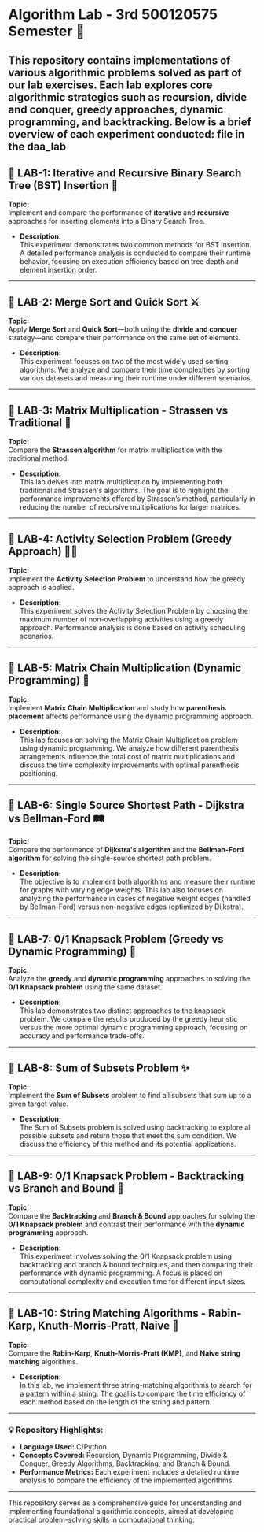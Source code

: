 # Algorithm Lab - 3rd 500120575 Semester 🚀


This repository contains implementations of various algorithmic problems solved as part of our lab exercises. Each lab explores core algorithmic strategies such as recursion, divide and conquer, greedy approaches, dynamic programming, and backtracking. Below is a brief overview of each experiment conducted:
file in the daa_lab
---

## 📂 LAB-1: Iterative and Recursive Binary Search Tree (BST) Insertion 🌳

**Topic:**  
Implement and compare the performance of **iterative** and **recursive** approaches for inserting elements into a Binary Search Tree.

- **Description:**  
  This experiment demonstrates two common methods for BST insertion. A detailed performance analysis is conducted to compare their runtime behavior, focusing on execution efficiency based on tree depth and element insertion order.

---

## 📂 LAB-2: Merge Sort and Quick Sort ⚔️

**Topic:**  
Apply **Merge Sort** and **Quick Sort**—both using the **divide and conquer** strategy—and compare their performance on the same set of elements.

- **Description:**  
  This experiment focuses on two of the most widely used sorting algorithms. We analyze and compare their time complexities by sorting various datasets and measuring their runtime under different scenarios.

---

## 📂 LAB-3: Matrix Multiplication - Strassen vs Traditional 🧮

**Topic:**  
Compare the **Strassen algorithm** for matrix multiplication with the traditional method.

- **Description:**  
  This lab delves into matrix multiplication by implementing both traditional and Strassen's algorithms. The goal is to highlight the performance improvements offered by Strassen’s method, particularly in reducing the number of recursive multiplications for larger matrices.

---

## 📂 LAB-4: Activity Selection Problem (Greedy Approach) 🏃‍♂️

**Topic:**  
Implement the **Activity Selection Problem** to understand how the greedy approach is applied.

- **Description:**  
  This experiment solves the Activity Selection Problem by choosing the maximum number of non-overlapping activities using a greedy approach. Performance analysis is done based on activity scheduling scenarios.

---

## 📂 LAB-5: Matrix Chain Multiplication (Dynamic Programming) 🧩

**Topic:**  
Implement **Matrix Chain Multiplication** and study how **parenthesis placement** affects performance using the dynamic programming approach.

- **Description:**  
  This lab focuses on solving the Matrix Chain Multiplication problem using dynamic programming. We analyze how different parenthesis arrangements influence the total cost of matrix multiplications and discuss the time complexity improvements with optimal parenthesis positioning.

---

## 📂 LAB-6: Single Source Shortest Path - Dijkstra vs Bellman-Ford 🛤️

**Topic:**  
Compare the performance of **Dijkstra's algorithm** and the **Bellman-Ford algorithm** for solving the single-source shortest path problem.

- **Description:**  
  The objective is to implement both algorithms and measure their runtime for graphs with varying edge weights. This lab also focuses on analyzing the performance in cases of negative weight edges (handled by Bellman-Ford) versus non-negative edges (optimized by Dijkstra).

---

## 📂 LAB-7: 0/1 Knapsack Problem (Greedy vs Dynamic Programming) 💼

**Topic:**  
Analyze the **greedy** and **dynamic programming** approaches to solving the **0/1 Knapsack problem** using the same dataset.

- **Description:**  
  This lab demonstrates two distinct approaches to the knapsack problem. We compare the results produced by the greedy heuristic versus the more optimal dynamic programming approach, focusing on accuracy and performance trade-offs.

---

## 📂 LAB-8: Sum of Subsets Problem ✨

**Topic:**  
Implement the **Sum of Subsets** problem to find all subsets that sum up to a given target value.

- **Description:**  
  The Sum of Subsets problem is solved using backtracking to explore all possible subsets and return those that meet the sum condition. We discuss the efficiency of this method and its potential applications.

---

## 📂 LAB-9: 0/1 Knapsack Problem - Backtracking vs Branch and Bound 🔗

**Topic:**  
Compare the **Backtracking** and **Branch & Bound** approaches for solving the **0/1 Knapsack problem** and contrast their performance with the **dynamic programming** approach.

- **Description:**  
  This experiment involves solving the 0/1 Knapsack problem using backtracking and branch & bound techniques, and then comparing their performance with dynamic programming. A focus is placed on computational complexity and execution time for different input sizes.

---

## 📂 LAB-10: String Matching Algorithms - Rabin-Karp, Knuth-Morris-Pratt, Naive 🧵

**Topic:**  
Compare the **Rabin-Karp**, **Knuth-Morris-Pratt (KMP)**, and **Naive string matching** algorithms.

- **Description:**  
  In this lab, we implement three string-matching algorithms to search for a pattern within a string. The goal is to compare the time efficiency of each method based on the length of the string and pattern.

---

### 💡 Repository Highlights:

- **Language Used:** C/Python
- **Concepts Covered:** Recursion, Dynamic Programming, Divide & Conquer, Greedy Algorithms, Backtracking, and Branch & Bound.
- **Performance Metrics:** Each experiment includes a detailed runtime analysis to compare the efficiency of the implemented algorithms.

---

This repository serves as a comprehensive guide for understanding and implementing foundational algorithmic concepts, aimed at developing practical problem-solving skills in computational thinking.
